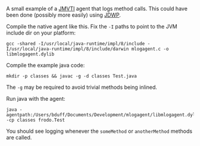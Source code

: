 A small example of a [JMVTI](https://docs.oracle.com/javase/8/docs/platform/jvmti/jvmti.html) agent that logs method calls. This could have been done (possibly more easily) using [JDWP](https://docs.oracle.com/javase/7/docs/technotes/guides/jpda/jdwp-spec.html).

Compile the native agent like this. Fix the `-I` paths to point to the JVM include dir on your platform:

```
gcc -shared -I/usr/local/java-runtime/impl/8/include -I/usr/local/java-runtime/impl/8/include/darwin mlogagent.c -o libmlogagent.dylib
```

Compile the example java code:
```
mkdir -p classes && javac -g -d classes Test.java
```
The `-g` may be required to avoid trivial methods being inlined.

Run java with the agent:

```
java -agentpath:/Users/bduff/Documents/Development/mlogagent/libmlogagent.dylib -cp classes frodo.Test
```

You should see logging whenever the `someMethod` or `anotherMethod` methods are called.
